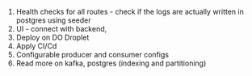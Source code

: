 1. Health checks for all routes - check if the logs are actually written in postgres using seeder
2. UI - connect with backend,
3. Deploy on DO Droplet
4. Apply CI/Cd
5. Configurable producer and consumer configs
6. Read more on kafka, postgres (indexing and partitioning) 